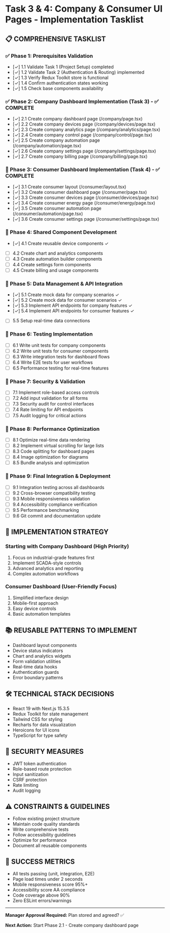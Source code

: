 # Task 3 & 4: Company & Consumer UI Pages - Implementation Tasklist

## 📋 COMPREHENSIVE TASKLIST

### ✅ Phase 1: Prerequisites Validation
- [✓] 1.1 Validate Task 1 (Project Setup) completed
- [✓] 1.2 Validate Task 2 (Authentication & Routing) implemented
- [✓] 1.3 Verify Redux Toolkit store is functional
- [✓] 1.4 Confirm authentication states working
- [✓] 1.5 Check base components availability

### ✅ Phase 2: Company Dashboard Implementation (Task 3) - ✅ COMPLETE
- [✓] 2.1 Create company dashboard page (/company/page.tsx)
- [✓] 2.2 Create company devices page (/company/devices/page.tsx)
- [✓] 2.3 Create company analytics page (/company/analytics/page.tsx)
- [✓] 2.4 Create company control page (/company/control/page.tsx)
- [✓] 2.5 Create company automation page (/company/automation/page.tsx)
- [✓] 2.6 Create company settings page (/company/settings/page.tsx)
- [✓] 2.7 Create company billing page (/company/billing/page.tsx)

### 📌 Phase 3: Consumer Dashboard Implementation (Task 4) - ✅ COMPLETE
- [✓] 3.1 Create consumer layout (/consumer/layout.tsx)
- [✓] 3.2 Create consumer dashboard page (/consumer/page.tsx)
- [✓] 3.3 Create consumer devices page (/consumer/devices/page.tsx)
- [✓] 3.4 Create consumer energy page (/consumer/energy/page.tsx)
- [✓] 3.5 Create consumer automation page (/consumer/automation/page.tsx)
- [✓] 3.6 Create consumer settings page (/consumer/settings/page.tsx)

### 📌 Phase 4: Shared Component Development
- [✓] 4.1 Create reusable device components ✓
- [ ] 4.2 Create chart and analytics components
- [ ] 4.3 Create automation builder components
- [ ] 4.4 Create settings form components
- [ ] 4.5 Create billing and usage components

### 📌 Phase 5: Data Management & API Integration
- [✓] 5.1 Create mock data for company scenarios ✓
- [✓] 5.2 Create mock data for consumer scenarios ✓  
- [✓] 5.3 Implement API endpoints for company features ✓
- [✓] 5.4 Implement API endpoints for consumer features ✓
- [ ] 5.5 Setup real-time data connections

### 📌 Phase 6: Testing Implementation
- [ ] 6.1 Write unit tests for company components
- [ ] 6.2 Write unit tests for consumer components
- [ ] 6.3 Write integration tests for dashboard flows
- [ ] 6.4 Write E2E tests for user workflows
- [ ] 6.5 Performance testing for real-time features

### 📌 Phase 7: Security & Validation
- [ ] 7.1 Implement role-based access controls
- [ ] 7.2 Add input validation for all forms
- [ ] 7.3 Security audit for control interfaces
- [ ] 7.4 Rate limiting for API endpoints
- [ ] 7.5 Audit logging for critical actions

### 📌 Phase 8: Performance Optimization
- [ ] 8.1 Optimize real-time data rendering
- [ ] 8.2 Implement virtual scrolling for large lists
- [ ] 8.3 Code splitting for dashboard pages
- [ ] 8.4 Image optimization for diagrams
- [ ] 8.5 Bundle analysis and optimization

### 📌 Phase 9: Final Integration & Deployment
- [ ] 9.1 Integration testing across all dashboards
- [ ] 9.2 Cross-browser compatibility testing
- [ ] 9.3 Mobile responsiveness validation
- [ ] 9.4 Accessibility compliance verification
- [ ] 9.5 Performance benchmarking
- [ ] 9.6 Git commit and documentation update

## 🧠 IMPLEMENTATION STRATEGY

### Starting with Company Dashboard (High Priority)
1. Focus on industrial-grade features first
2. Implement SCADA-style controls
3. Advanced analytics and reporting
4. Complex automation workflows

### Consumer Dashboard (User-Friendly Focus)
1. Simplified interface design
2. Mobile-first approach
3. Easy device controls
4. Basic automation templates

## 📚 REUSABLE PATTERNS TO IMPLEMENT
- Dashboard layout components
- Device status indicators
- Chart and analytics widgets
- Form validation utilities
- Real-time data hooks
- Authentication guards
- Error boundary patterns

## 🛠 TECHNICAL STACK DECISIONS
- React 19 with Next.js 15.3.5
- Redux Toolkit for state management
- Tailwind CSS for styling
- Recharts for data visualization
- Heroicons for UI icons
- TypeScript for type safety

## 🔐 SECURITY MEASURES
- JWT token authentication
- Role-based route protection
- Input sanitization
- CSRF protection
- Rate limiting
- Audit logging

## ⚠️ CONSTRAINTS & GUIDELINES
- Follow existing project structure
- Maintain code quality standards
- Write comprehensive tests
- Follow accessibility guidelines
- Optimize for performance
- Document all reusable components

## 📝 SUCCESS METRICS
- All tests passing (unit, integration, E2E)
- Page load times under 2 seconds
- Mobile responsiveness score 95%+
- Accessibility score AA compliance
- Code coverage above 90%
- Zero ESLint errors/warnings

---

**Manager Approval Required:** Plan stored and agreed? ✅

**Next Action:** Start Phase 2.1 - Create company dashboard page
